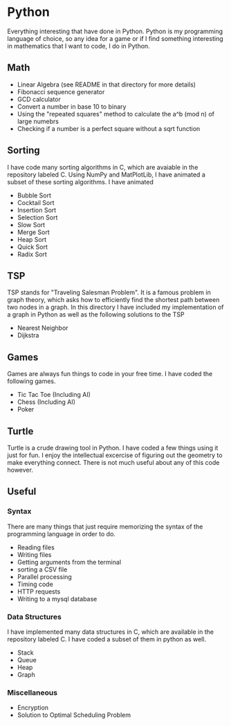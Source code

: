 # Python
Everything interesting that have done in Python. Python is my programming language of choice, so any idea for a game or if I find something interesting in mathematics that I want to code, I do in Python.

## Math

* Linear Algebra (see README in that directory for more details)
* Fibonacci sequence generator
* GCD calculator
* Convert a number in base 10 to binary
* Using the "repeated squares" method to calculate the a^b (mod n) of large numebrs
* Checking if a number is a perfect square without a sqrt function

## Sorting
I have code many sorting algorithms in C, which are avaiable in the repository labeled C. Using NumPy and MatPlotLib, I have animated a subset of these sorting algorithms. I have animated

* Bubble Sort
* Cocktail Sort
* Insertion Sort
* Selection Sort
* Slow Sort
* Merge Sort
* Heap Sort
* Quick Sort
* Radix Sort

## TSP
TSP stands for "Traveling Salesman Problem". It is a famous problem in graph theory, which asks how to efficiently find the shortest path between two nodes in a graph. In this directory I have included my implementation of a graph in Python as well as the following solutions to the TSP

* Nearest Neighbor
* Dijkstra

## Games
Games are always fun things to code in your free time. I have coded the following games.

* Tic Tac Toe       (Including AI)
* Chess             (Including AI)
* Poker

## Turtle
Turtle is a crude drawing tool in Python. I have coded a few things using it just for fun. I enjoy the intellectual excercise of figuring out the geometry to make everything connect. There is not much useful about any of this code however.

## Useful

### Syntax
There are many things that just require memorizing the syntax of the programming language in order to do.

* Reading files
* Writing files
* Getting arguments from the terminal
* sorting a CSV file
* Parallel processing
* Timing code
* HTTP requests
* Writing to a mysql database

### Data Structures
I have implemented many data structures in C, which are available in the repository labeled C. I have coded a subset of them in python as well.

* Stack
* Queue
* Heap
* Graph

### Miscellaneous

* Encryption
* Solution to Optimal Scheduling Problem
